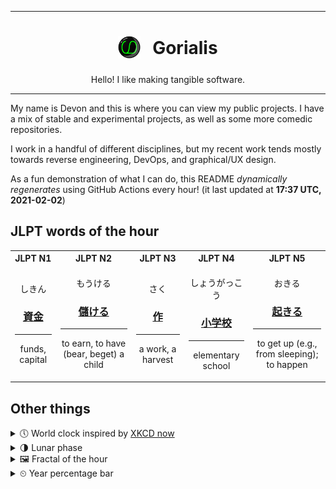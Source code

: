 ***

<h1 align="center">
<sub>
    <img src="readme/resources/avatar.png" height="36">
</sub>
&nbsp;
Gorialis
</h1>
<p align="center">
Hello! I like making tangible software.
</p>

***

My name is Devon and this is where you can view my public projects. I have a mix of stable and experimental projects, as well as some more comedic repositories.

I work in a handful of different disciplines, but my recent work tends mostly towards reverse engineering, DevOps, and graphical/UX design.

As a fun demonstration of what I can do, this README *dynamically regenerates* using GitHub Actions every hour! (it last updated at **17:37 UTC, 2021-02-02**)

<h2>JLPT words of the hour</h2>
<table>
    <tr>
        <th>JLPT N1</th>
        <th>JLPT N2</th>
        <th>JLPT N3</th>
        <th>JLPT N4</th>
        <th>JLPT N5</th>
    </tr>
    <tr>
        <td>
            <p align="center">しきん</p>
            <h3 align="center"><b><a href="https://jisho.org/search/%E8%B3%87%E9%87%91">資金</a></b></h3>
            <hr>
            <p align="center">funds,<wbr> capital</p>
        </td>
        <td>
            <p align="center">もうける</p>
            <h3 align="center"><b><a href="https://jisho.org/search/%E5%84%B2%E3%81%91%E3%82%8B">儲ける</a></b></h3>
            <hr>
            <p align="center">to earn,<wbr> to have (bear,<wbr> beget) a child</p>
        </td>
        <td>
            <p align="center">さく</p>
            <h3 align="center"><b><a href="https://jisho.org/search/%E4%BD%9C">作</a></b></h3>
            <hr>
            <p align="center">a work,<wbr> a harvest</p>
        </td>
        <td>
            <p align="center">しょうがっこう</p>
            <h3 align="center"><b><a href="https://jisho.org/search/%E5%B0%8F%E5%AD%A6%E6%A0%A1">小学校</a></b></h3>
            <hr>
            <p align="center">elementary school</p>
        </td>
        <td>
            <p align="center">おきる</p>
            <h3 align="center"><b><a href="https://jisho.org/search/%E8%B5%B7%E3%81%8D%E3%82%8B">起きる</a></b></h3>
            <hr>
            <p align="center">to get up (e.g.,<wbr> from sleeping);<br> to happen</p>
        </td>
    </tr>
</table>

<h2>Other things</h2>
<details>
<summary>🕔  World clock inspired by <a href="https://xkcd.com/now">XKCD now</a></summary>

> <img src="generated/now.png" width="512">

</details>
<details>
<summary>🌗 Lunar phase</summary>

The moon is approximately 71.55% through its phase (Last Quarter).

</details>
<details>
<summary>&#x1f5bc; Fractal of the hour</summary>

> <img src="generated/fractal.png" width="512">

</details>
<details>
<summary>&#x23f2; Year percentage bar</summary>
<pre><code>2021 [█▁▁▁▁▁▁▁▁▁▁▁▁▁▁▁▁▁▁▁] 8.97%</code></pre>
</details>
